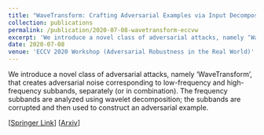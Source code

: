 ```yaml
---
title: "WaveTransform: Crafting Adversarial Examples via Input Decomposition"
collection: publications
permalink: /publication/2020-07-08-wavetransform-eccvw
excerpt: 'We introduce a novel class of adversarial attacks, namely ‘WaveTransform’, that creates adversarial noise corresponding to low-frequency and high-frequency subbands, separately (or in combination).'
date: 2020-07-08
venue: 'ECCV 2020 Workshop (Adversarial Robustness in the Real World)'
---
```

We introduce a novel class of adversarial attacks, namely ‘WaveTransform’, that creates adversarial noise corresponding to low-frequency and high-frequency subbands, separately (or in combination). The frequency subbands are analyzed using wavelet decomposition; the subbands are corrupted and then used to construct an adversarial example.

[[Springer Link](https://link.springer.com/chapter/10.1007/978-3-030-66415-2_10)] [[Arxiv](https://arxiv.org/abs/2010.15773)]

<!-- Recommended citation: Your Name, You. (2010). "Paper Title Number 2." <i>Journal 1</i>. 1(2). -->
